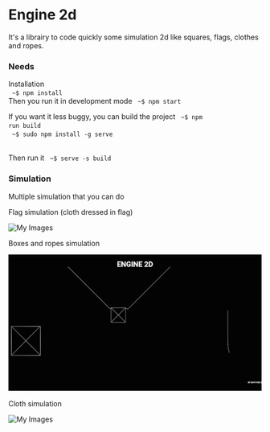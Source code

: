 <h1>Engine 2d</h1>

It's a librairy to code quickly some simulation 2d like squares, flags, clothes and ropes.

<h3>Needs</h3>

Installation<br/>
<code> ~$ npm install </code><br/>
Then you run it in development mode
<code> ~$ npm start </code><br/>

If you want it less buggy, you can build the project
<code> ~$ npm run build </code><br/>
<code> ~$ sudo npm install -g serve </code><br/>

Then run it
<code> ~$ serve -s build </code><br/>

<h3>Simulation</h3>

Multiple simulation that you can do

Flag simulation (cloth dressed in flag)

![My Images](documentation/flags.gif)

Boxes and ropes simulation

![My Images](documentation/boxes.gif)

Cloth simulation

![My Images](documentation/cloth.gif)
